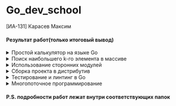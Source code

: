 # Go_dev_school
[ИА-131] Карасев Максим
#### Результат работ(только итоговый вывод)
<details><summary>Простой калькулятор на языке Go</summary>
  
  <img src = "https://github.com/100thKing/Go_DEV_School/blob/main/1.%20%D0%9F%D1%80%D0%BE%D1%81%D1%82%D0%BE%D0%B9%20%D0%BA%D0%B0%D0%BB%D1%8C%D0%BA%D1%83%D0%BB%D1%8F%D1%82%D0%BE%D1%80%20%D0%BD%D0%B0%20%D1%8F%D0%B7%D1%8B%D0%BA%D0%B5%20Go/source/Pasted%20image.png">
</details>

<details><summary>Поиск наибольшего k-го элемента в массиве</summary>
  <img src = "https://github.com/100thKing/Go_DEV_School/blob/main/2.%20%D0%9F%D0%BE%D0%B8%D1%81%D0%BA%20%D0%BD%D0%B0%D0%B8%D0%B1%D0%BE%D0%BB%D1%8C%D1%88%D0%B5%D0%B3%D0%BE%20k-%D0%B3%D0%BE%20%D1%8D%D0%BB%D0%B5%D0%BC%D0%B5%D0%BD%D1%82%D0%B0%20%D0%B2%20%D0%BC%D0%B0%D1%81%D1%81%D0%B8%D0%B2%D0%B5/source/Pasted%20image.png">
</details>

<details><summary>Использование сторонних модулей</summary>
  <img src = "https://github.com/100thKing/Go_DEV_School/blob/main/3.%20%D0%98%D1%81%D0%BF%D0%BE%D0%BB%D1%8C%D0%B7%D0%BE%D0%B2%D0%B0%D0%BD%D0%B8%D0%B5%20%D1%81%D1%82%D0%BE%D1%80%D0%BE%D0%BD%D0%BD%D0%B8%D1%85%20%D0%BC%D0%BE%D0%B4%D1%83%D0%BB%D0%B5%D0%B9/source/Pasted%20image.png">
</details>

</details>
<details><summary>Сборка проекта в дистрибутив</summary>
    <details><summary>Tool_compile</summary>
      <details><summary>AST</summary>
        
        go tool compile -W main.go
        before walk main
        .   DCL # main.go:4:2
        .   .   NAME-main.rows esc(no) Class:PAUTO Offset:0 OnStack Used int tc(1) # main.go:4:2
        .   AS Def tc(1) # main.go:4:7
        .   .   NAME-main.rows esc(no) Class:PAUTO Offset:0 OnStack Used int tc(1) # main.go:4:2
        .   .   LITERAL-5 int tc(1) # main.go:4:10
        .   DCL # main.go:5:6
        .   .   NAME-main.i esc(no) Class:PAUTO Offset:0 OnStack Used int tc(1) # main.go:5:6
        .   AS Def tc(1) # main.go:5:8
        .   .   NAME-main.i esc(no) Class:PAUTO Offset:0 OnStack Used int tc(1) # main.go:5:6
        .   .   LITERAL-1 int tc(1) # main.go:5:11
        .   FOR tc(1) # main.go:5:2
        .   FOR-Cond
        .   .   LE bool tc(1) # main.go:5:16
        .   .   .   NAME-main.i esc(no) Class:PAUTO Offset:0 OnStack Used int tc(1) # main.go:5:6
        .   .   .   NAME-main.rows esc(no) Class:PAUTO Offset:0 OnStack Used int tc(1) # main.go:4:2
        .   FOR-Post
        .   .   BLOCK # main.go:5:26
        .   .   BLOCK-List
        .   .   .   ASOP-ADD AsOp:ADD IncDec tc(1) # main.go:5:26
        .   .   .   .   NAME-main.i esc(no) Class:PAUTO Offset:0 OnStack Used int tc(1) # main.go:5:6
        .   .   .   .   LITERAL-1 int tc(1) # main.go:5:26
        .   FOR-Body
        .   .   DCL # main.go:6:7
        .   .   .   NAME-main.j esc(no) Class:PAUTO Offset:0 OnStack Used int tc(1) # main.go:6:7
        .   .   AS Def tc(1) # main.go:6:9
        .   .   .   NAME-main.j esc(no) Class:PAUTO Offset:0 OnStack Used int tc(1) # main.go:6:7
        .   .   .   LITERAL-1 int tc(1) # main.go:6:12
        .   .   FOR tc(1) # main.go:6:3
        .   .   FOR-Cond
        .   .   .   LE bool tc(1) # main.go:6:17
        .   .   .   .   NAME-main.j esc(no) Class:PAUTO Offset:0 OnStack Used int tc(1) # main.go:6:7
        .   .   .   .   SUB int tc(1) # main.go:6:24
        .   .   .   .   .   NAME-main.rows esc(no) Class:PAUTO Offset:0 OnStack Used int tc(1) # main.go:4:2
        .   .   .   .   .   NAME-main.i esc(no) Class:PAUTO Offset:0 OnStack Used int tc(1) # main.go:5:6
        .   .   FOR-Post
        .   .   .   BLOCK # main.go:6:29
        .   .   .   BLOCK-List
        .   .   .   .   ASOP-ADD AsOp:ADD IncDec tc(1) # main.go:6:29
        .   .   .   .   .   NAME-main.j esc(no) Class:PAUTO Offset:0 OnStack Used int tc(1) # main.go:6:7
        .   .   .   .   .   LITERAL-1 int tc(1) # main.go:6:29
        .   .   FOR-Body
        .   .   .   PRINT tc(1) # main.go:7:9
        .   .   .   PRINT-Args
        .   .   .   .   LITERAL-" " string tc(1) # main.go:7:10
        .   .   DCL # main.go:9:7
        .   .   .   NAME-main.k esc(no) Class:PAUTO Offset:0 OnStack Used int tc(1) # main.go:9:7
        .   .   AS Def tc(1) # main.go:9:9
        .   .   .   NAME-main.k esc(no) Class:PAUTO Offset:0 OnStack Used int tc(1) # main.go:9:7
        .   .   .   LITERAL-1 int tc(1) # main.go:9:12
        .   .   FOR tc(1) # main.go:9:3
        .   .   FOR-Cond
        .   .   .   LE bool tc(1) # main.go:9:17
        .   .   .   .   NAME-main.k esc(no) Class:PAUTO Offset:0 OnStack Used int tc(1) # main.go:9:7
        .   .   .   .   SUB int tc(1) # main.go:9:23
        .   .   .   .   .   MUL int tc(1) # main.go:9:21
        .   .   .   .   .   .   LITERAL-2 int tc(1) # main.go:9:20
        .   .   .   .   .   .   NAME-main.i esc(no) Class:PAUTO Offset:0 OnStack Used int tc(1) # main.go:5:6
        .   .   .   .   .   LITERAL-1 int tc(1) # main.go:9:24
        .   .   FOR-Post
        .   .   .   BLOCK # main.go:9:28
        .   .   .   BLOCK-List
        .   .   .   .   ASOP-ADD AsOp:ADD IncDec tc(1) # main.go:9:28
        .   .   .   .   .   NAME-main.k esc(no) Class:PAUTO Offset:0 OnStack Used int tc(1) # main.go:9:7
        .   .   .   .   .   LITERAL-1 int tc(1) # main.go:9:28
        .   .   FOR-Body
        .   .   .   PRINT tc(1) # main.go:10:9
        .   .   .   PRINT-Args
        .   .   .   .   LITERAL-"*" string tc(1) # main.go:10:10
        .   .   PRINTN tc(1) # main.go:12:10
        .   DCL # main.go:15:6
        .   .   NAME-main.i esc(no) Class:PAUTO Offset:0 OnStack Used int tc(1) # main.go:15:6
        .   AS Def tc(1) # main.go:15:8
        .   .   NAME-main.i esc(no) Class:PAUTO Offset:0 OnStack Used int tc(1) # main.go:15:6
        .   .   SUB int tc(1) # main.go:15:16
        .   .   .   NAME-main.rows esc(no) Class:PAUTO Offset:0 OnStack Used int tc(1) # main.go:4:2
        .   .   .   LITERAL-1 int tc(1) # main.go:15:18
        .   FOR tc(1) # main.go:15:2
        .   FOR-Cond
        .   .   GE bool tc(1) # main.go:15:23
        .   .   .   NAME-main.i esc(no) Class:PAUTO Offset:0 OnStack Used int tc(1) # main.go:15:6
        .   .   .   LITERAL-1 int tc(1) # main.go:15:26
        .   FOR-Post
        .   .   BLOCK # main.go:15:30
        .   .   BLOCK-List
        .   .   .   ASOP-SUB AsOp:SUB IncDec tc(1) # main.go:15:30
        .   .   .   .   NAME-main.i esc(no) Class:PAUTO Offset:0 OnStack Used int tc(1) # main.go:15:6
        .   .   .   .   LITERAL-1 int tc(1) # main.go:15:30
        .   FOR-Body
        .   .   DCL # main.go:16:7
        .   .   .   NAME-main.j esc(no) Class:PAUTO Offset:0 OnStack Used int tc(1) # main.go:16:7
        .   .   AS Def tc(1) # main.go:16:9
        .   .   .   NAME-main.j esc(no) Class:PAUTO Offset:0 OnStack Used int tc(1) # main.go:16:7
        .   .   .   LITERAL-1 int tc(1) # main.go:16:12
        .   .   FOR tc(1) # main.go:16:3
        .   .   FOR-Cond
        .   .   .   LE bool tc(1) # main.go:16:17
        .   .   .   .   NAME-main.j esc(no) Class:PAUTO Offset:0 OnStack Used int tc(1) # main.go:16:7
        .   .   .   .   SUB int tc(1) # main.go:16:24
        .   .   .   .   .   NAME-main.rows esc(no) Class:PAUTO Offset:0 OnStack Used int tc(1) # main.go:4:2
        .   .   .   .   .   NAME-main.i esc(no) Class:PAUTO Offset:0 OnStack Used int tc(1) # main.go:15:6
        .   .   FOR-Post
        .   .   .   BLOCK # main.go:16:29
        .   .   .   BLOCK-List
        .   .   .   .   ASOP-ADD AsOp:ADD IncDec tc(1) # main.go:16:29
        .   .   .   .   .   NAME-main.j esc(no) Class:PAUTO Offset:0 OnStack Used int tc(1) # main.go:16:7
        .   .   .   .   .   LITERAL-1 int tc(1) # main.go:16:29
        .   .   FOR-Body
        .   .   .   PRINT tc(1) # main.go:17:9
        .   .   .   PRINT-Args
        .   .   .   .   LITERAL-" " string tc(1) # main.go:17:10
        .   .   DCL # main.go:19:7
        .   .   .   NAME-main.k esc(no) Class:PAUTO Offset:0 OnStack Used int tc(1) # main.go:19:7
        .   .   AS Def tc(1) # main.go:19:9
        .   .   .   NAME-main.k esc(no) Class:PAUTO Offset:0 OnStack Used int tc(1) # main.go:19:7
        .   .   .   LITERAL-1 int tc(1) # main.go:19:12
        .   .   FOR tc(1) # main.go:19:3
        .   .   FOR-Cond
        .   .   .   LE bool tc(1) # main.go:19:17
        .   .   .   .   NAME-main.k esc(no) Class:PAUTO Offset:0 OnStack Used int tc(1) # main.go:19:7
        .   .   .   .   SUB int tc(1) # main.go:19:23
        .   .   .   .   .   MUL int tc(1) # main.go:19:21
        .   .   .   .   .   .   LITERAL-2 int tc(1) # main.go:19:20
        .   .   .   .   .   .   NAME-main.i esc(no) Class:PAUTO Offset:0 OnStack Used int tc(1) # main.go:15:6
        .   .   .   .   .   LITERAL-1 int tc(1) # main.go:19:24
        .   .   FOR-Post
        .   .   .   BLOCK # main.go:19:28
        .   .   .   BLOCK-List
        .   .   .   .   ASOP-ADD AsOp:ADD IncDec tc(1) # main.go:19:28
        .   .   .   .   .   NAME-main.k esc(no) Class:PAUTO Offset:0 OnStack Used int tc(1) # main.go:19:7
        .   .   .   .   .   LITERAL-1 int tc(1) # main.go:19:28
        .   .   FOR-Body
        .   .   .   PRINT tc(1) # main.go:20:9
        .   .   .   PRINT-Args
        .   .   .   .   LITERAL-"*" string tc(1) # main.go:20:10
        .   .   PRINTN tc(1) # main.go:22:10
        after walk main
        .   DCL # main.go:4:2
        .   .   NAME-main.rows esc(no) Class:PAUTO Offset:0 OnStack Used int tc(1) # main.go:4:2
        .   AS Def tc(1) # main.go:4:7
        .   .   NAME-main.rows esc(no) Class:PAUTO Offset:0 OnStack Used int tc(1) # main.go:4:2
        .   .   LITERAL-5 int tc(1) # main.go:4:10
        .   DCL # main.go:5:6
        .   .   NAME-main.i esc(no) Class:PAUTO Offset:0 OnStack Used int tc(1) # main.go:5:6
        .   AS Def tc(1) # main.go:5:8
        .   .   NAME-main.i esc(no) Class:PAUTO Offset:0 OnStack Used int tc(1) # main.go:5:6
        .   .   LITERAL-1 int tc(1) # main.go:5:11
        .   FOR tc(1) # main.go:5:2
        .   FOR-Cond
        .   .   LE bool tc(1) # main.go:5:16
        .   .   .   NAME-main.i esc(no) Class:PAUTO Offset:0 OnStack Used int tc(1) # main.go:5:6
        .   .   .   NAME-main.rows esc(no) Class:PAUTO Offset:0 OnStack Used int tc(1) # main.go:4:2
        .   FOR-Post
        .   .   BLOCK # main.go:5:26
        .   .   BLOCK-List
        .   .   .   AS tc(1) # main.go:5:26
        .   .   .   .   NAME-main.i esc(no) Class:PAUTO Offset:0 OnStack Used int tc(1) # main.go:5:6
        .   .   .   .   ADD int tc(1) # main.go:5:26
        .   .   .   .   .   NAME-main.i esc(no) Class:PAUTO Offset:0 OnStack Used int tc(1) # main.go:5:6
        .   .   .   .   .   LITERAL-1 int tc(1) # main.go:5:26
        .   FOR-Body
        .   .   DCL # main.go:6:7
        .   .   .   NAME-main.j esc(no) Class:PAUTO Offset:0 OnStack Used int tc(1) # main.go:6:7
        .   .   AS Def tc(1) # main.go:6:9
        .   .   .   NAME-main.j esc(no) Class:PAUTO Offset:0 OnStack Used int tc(1) # main.go:6:7
        .   .   .   LITERAL-1 int tc(1) # main.go:6:12
        .   .   FOR tc(1) # main.go:6:3
        .   .   FOR-Cond
        .   .   .   LE bool tc(1) # main.go:6:17
        .   .   .   .   NAME-main.j esc(no) Class:PAUTO Offset:0 OnStack Used int tc(1) # main.go:6:7
        .   .   .   .   SUB int tc(1) # main.go:6:24
        .   .   .   .   .   NAME-main.rows esc(no) Class:PAUTO Offset:0 OnStack Used int tc(1) # main.go:4:2
        .   .   .   .   .   NAME-main.i esc(no) Class:PAUTO Offset:0 OnStack Used int tc(1) # main.go:5:6
        .   .   FOR-Post
        .   .   .   BLOCK # main.go:6:29
        .   .   .   BLOCK-List
        .   .   .   .   AS tc(1) # main.go:6:29
        .   .   .   .   .   NAME-main.j esc(no) Class:PAUTO Offset:0 OnStack Used int tc(1) # main.go:6:7
        .   .   .   .   .   ADD int tc(1) # main.go:6:29
        .   .   .   .   .   .   NAME-main.j esc(no) Class:PAUTO Offset:0 OnStack Used int tc(1) # main.go:6:7
        .   .   .   .   .   .   LITERAL-1 int tc(1) # main.go:6:29
        .   .   FOR-Body
        .   .   .   BLOCK tc(1) # main.go:7:9
        .   .   .   BLOCK-List
        .   .   .   .   CALLFUNC Walked tc(1) # main.go:7:9
        .   .   .   .   .   NAME-runtime.printlock Class:PFUNC Offset:0 Used FUNC-func() tc(1)
        .   .   .   .   CALLFUNC Walked tc(1) # main.go:7:9
        .   .   .   .   .   NAME-runtime.printsp Class:PFUNC Offset:0 Used FUNC-func() tc(1)
        .   .   .   .   CALLFUNC Walked tc(1) # main.go:7:9
        .   .   .   .   .   NAME-runtime.printunlock Class:PFUNC Offset:0 Used FUNC-func() tc(1)
        .   .   DCL # main.go:9:7
        .   .   .   NAME-main.k esc(no) Class:PAUTO Offset:0 OnStack Used int tc(1) # main.go:9:7
        .   .   AS Def tc(1) # main.go:9:9
        .   .   .   NAME-main.k esc(no) Class:PAUTO Offset:0 OnStack Used int tc(1) # main.go:9:7
        .   .   .   LITERAL-1 int tc(1) # main.go:9:12
        .   .   FOR tc(1) # main.go:9:3
        .   .   FOR-Cond
        .   .   .   LE bool tc(1) # main.go:9:17
        .   .   .   .   NAME-main.k esc(no) Class:PAUTO Offset:0 OnStack Used int tc(1) # main.go:9:7
        .   .   .   .   SUB int tc(1) # main.go:9:23
        .   .   .   .   .   MUL int tc(1) # main.go:9:21
        .   .   .   .   .   .   LITERAL-2 int tc(1) # main.go:9:20
        .   .   .   .   .   .   NAME-main.i esc(no) Class:PAUTO Offset:0 OnStack Used int tc(1) # main.go:5:6
        .   .   .   .   .   LITERAL-1 int tc(1) # main.go:9:24
        .   .   FOR-Post
        .   .   .   BLOCK # main.go:9:28
        .   .   .   BLOCK-List
        .   .   .   .   AS tc(1) # main.go:9:28
        .   .   .   .   .   NAME-main.k esc(no) Class:PAUTO Offset:0 OnStack Used int tc(1) # main.go:9:7
        .   .   .   .   .   ADD int tc(1) # main.go:9:28
        .   .   .   .   .   .   NAME-main.k esc(no) Class:PAUTO Offset:0 OnStack Used int tc(1) # main.go:9:7
        .   .   .   .   .   .   LITERAL-1 int tc(1) # main.go:9:28
        .   .   FOR-Body
        .   .   .   BLOCK tc(1) # main.go:10:9
        .   .   .   BLOCK-List
        .   .   .   .   CALLFUNC Walked tc(1) # main.go:10:9
        .   .   .   .   .   NAME-runtime.printlock Class:PFUNC Offset:0 Used FUNC-func() tc(1)
        .   .   .   .   CALLFUNC Walked tc(1) # main.go:10:9
        .   .   .   .   .   NAME-runtime.printstring Class:PFUNC Offset:0 Used FUNC-func(string) tc(1)
        .   .   .   .   CALLFUNC-Args
        .   .   .   .   .   LITERAL-"*" string tc(1) # main.go:10:9
        .   .   .   .   CALLFUNC Walked tc(1) # main.go:10:9
        .   .   .   .   .   NAME-runtime.printunlock Class:PFUNC Offset:0 Used FUNC-func() tc(1)
        .   .   BLOCK tc(1) # main.go:12:10
        .   .   BLOCK-List
        .   .   .   CALLFUNC Walked tc(1) # main.go:12:10
        .   .   .   .   NAME-runtime.printlock Class:PFUNC Offset:0 Used FUNC-func() tc(1)
        .   .   .   CALLFUNC Walked tc(1) # main.go:12:10
        .   .   .   .   NAME-runtime.printnl Class:PFUNC Offset:0 Used FUNC-func() tc(1)
        .   .   .   CALLFUNC Walked tc(1) # main.go:12:10
        .   .   .   .   NAME-runtime.printunlock Class:PFUNC Offset:0 Used FUNC-func() tc(1)
        .   DCL # main.go:15:6
        .   .   NAME-main.i esc(no) Class:PAUTO Offset:0 OnStack Used int tc(1) # main.go:15:6
        .   AS Def tc(1) # main.go:15:8
        .   .   NAME-main.i esc(no) Class:PAUTO Offset:0 OnStack Used int tc(1) # main.go:15:6
        .   .   SUB int tc(1) # main.go:15:16
        .   .   .   NAME-main.rows esc(no) Class:PAUTO Offset:0 OnStack Used int tc(1) # main.go:4:2
        .   .   .   LITERAL-1 int tc(1) # main.go:15:18
        .   FOR tc(1) # main.go:15:2
        .   FOR-Cond
        .   .   GE bool tc(1) # main.go:15:23
        .   .   .   NAME-main.i esc(no) Class:PAUTO Offset:0 OnStack Used int tc(1) # main.go:15:6
        .   .   .   LITERAL-1 int tc(1) # main.go:15:26
        .   FOR-Post
        .   .   BLOCK # main.go:15:30
        .   .   BLOCK-List
        .   .   .   AS tc(1) # main.go:15:30
        .   .   .   .   NAME-main.i esc(no) Class:PAUTO Offset:0 OnStack Used int tc(1) # main.go:15:6
        .   .   .   .   SUB int tc(1) # main.go:15:30
        .   .   .   .   .   NAME-main.i esc(no) Class:PAUTO Offset:0 OnStack Used int tc(1) # main.go:15:6
        .   .   .   .   .   LITERAL-1 int tc(1) # main.go:15:30
        .   FOR-Body
        .   .   DCL # main.go:16:7
        .   .   .   NAME-main.j esc(no) Class:PAUTO Offset:0 OnStack Used int tc(1) # main.go:16:7
        .   .   AS Def tc(1) # main.go:16:9
        .   .   .   NAME-main.j esc(no) Class:PAUTO Offset:0 OnStack Used int tc(1) # main.go:16:7
        .   .   .   LITERAL-1 int tc(1) # main.go:16:12
        .   .   FOR tc(1) # main.go:16:3
        .   .   FOR-Cond
        .   .   .   LE bool tc(1) # main.go:16:17
        .   .   .   .   NAME-main.j esc(no) Class:PAUTO Offset:0 OnStack Used int tc(1) # main.go:16:7
        .   .   .   .   SUB int tc(1) # main.go:16:24
        .   .   .   .   .   NAME-main.rows esc(no) Class:PAUTO Offset:0 OnStack Used int tc(1) # main.go:4:2
        .   .   .   .   .   NAME-main.i esc(no) Class:PAUTO Offset:0 OnStack Used int tc(1) # main.go:15:6
        .   .   FOR-Post
        .   .   .   BLOCK # main.go:16:29
        .   .   .   BLOCK-List
        .   .   .   .   AS tc(1) # main.go:16:29
        .   .   .   .   .   NAME-main.j esc(no) Class:PAUTO Offset:0 OnStack Used int tc(1) # main.go:16:7
        .   .   .   .   .   ADD int tc(1) # main.go:16:29
        .   .   .   .   .   .   NAME-main.j esc(no) Class:PAUTO Offset:0 OnStack Used int tc(1) # main.go:16:7
        .   .   .   .   .   .   LITERAL-1 int tc(1) # main.go:16:29
        .   .   FOR-Body
        .   .   .   BLOCK tc(1) # main.go:17:9
        .   .   .   BLOCK-List
        .   .   .   .   CALLFUNC Walked tc(1) # main.go:17:9
        .   .   .   .   .   NAME-runtime.printlock Class:PFUNC Offset:0 Used FUNC-func() tc(1)
        .   .   .   .   CALLFUNC Walked tc(1) # main.go:17:9
        .   .   .   .   .   NAME-runtime.printsp Class:PFUNC Offset:0 Used FUNC-func() tc(1)
        .   .   .   .   CALLFUNC Walked tc(1) # main.go:17:9
        .   .   .   .   .   NAME-runtime.printunlock Class:PFUNC Offset:0 Used FUNC-func() tc(1)
        .   .   DCL # main.go:19:7
        .   .   .   NAME-main.k esc(no) Class:PAUTO Offset:0 OnStack Used int tc(1) # main.go:19:7
        .   .   AS Def tc(1) # main.go:19:9
        .   .   .   NAME-main.k esc(no) Class:PAUTO Offset:0 OnStack Used int tc(1) # main.go:19:7
        .   .   .   LITERAL-1 int tc(1) # main.go:19:12
        .   .   FOR tc(1) # main.go:19:3
        .   .   FOR-Cond
        .   .   .   LE bool tc(1) # main.go:19:17
        .   .   .   .   NAME-main.k esc(no) Class:PAUTO Offset:0 OnStack Used int tc(1) # main.go:19:7
        .   .   .   .   SUB int tc(1) # main.go:19:23
        .   .   .   .   .   MUL int tc(1) # main.go:19:21
        .   .   .   .   .   .   LITERAL-2 int tc(1) # main.go:19:20
        .   .   .   .   .   .   NAME-main.i esc(no) Class:PAUTO Offset:0 OnStack Used int tc(1) # main.go:15:6
        .   .   .   .   .   LITERAL-1 int tc(1) # main.go:19:24
        .   .   FOR-Post
        .   .   .   BLOCK # main.go:19:28
        .   .   .   BLOCK-List
        .   .   .   .   AS tc(1) # main.go:19:28
        .   .   .   .   .   NAME-main.k esc(no) Class:PAUTO Offset:0 OnStack Used int tc(1) # main.go:19:7
        .   .   .   .   .   ADD int tc(1) # main.go:19:28
        .   .   .   .   .   .   NAME-main.k esc(no) Class:PAUTO Offset:0 OnStack Used int tc(1) # main.go:19:7
        .   .   .   .   .   .   LITERAL-1 int tc(1) # main.go:19:28
        .   .   FOR-Body
        .   .   .   BLOCK tc(1) # main.go:20:9
        .   .   .   BLOCK-List
        .   .   .   .   CALLFUNC Walked tc(1) # main.go:20:9
        .   .   .   .   .   NAME-runtime.printlock Class:PFUNC Offset:0 Used FUNC-func() tc(1)
        .   .   .   .   CALLFUNC Walked tc(1) # main.go:20:9
        .   .   .   .   .   NAME-runtime.printstring Class:PFUNC Offset:0 Used FUNC-func(string) tc(1)
        .   .   .   .   CALLFUNC-Args
        .   .   .   .   .   LITERAL-"*" string tc(1) # main.go:20:9
        .   .   .   .   CALLFUNC Walked tc(1) # main.go:20:9
        .   .   .   .   .   NAME-runtime.printunlock Class:PFUNC Offset:0 Used FUNC-func() tc(1)
        .   .   BLOCK tc(1) # main.go:22:10
        .   .   BLOCK-List
        .   .   .   CALLFUNC Walked tc(1) # main.go:22:10
        .   .   .   .   NAME-runtime.printlock Class:PFUNC Offset:0 Used FUNC-func() tc(1)
        .   .   .   CALLFUNC Walked tc(1) # main.go:22:10
        .   .   .   .   NAME-runtime.printnl Class:PFUNC Offset:0 Used FUNC-func() tc(1)
        .   .   .   CALLFUNC Walked tc(1) # main.go:22:10
        .   .   .   .   NAME-runtime.printunlock Class:PFUNC Offset:0 Used FUNC-func() tc(1)
        
  </details>
  <details><summary>SSA</summary>


    go tool compile -S main.go
    main.main STEXT size=389 args=0x0 locals=0x50 funcid=0x0 align=0x0
            0x0000 00000 (/home/maks/Desktop/GO/task_4/main.go:3)   TEXT    main.main(SB), ABIInternal, $80-0
            0x0000 00000 (/home/maks/Desktop/GO/task_4/main.go:3)   CMPQ    SP, 16(R14)
            0x0004 00004 (/home/maks/Desktop/GO/task_4/main.go:3)   PCDATA  $0, $-2
            0x0004 00004 (/home/maks/Desktop/GO/task_4/main.go:3)   JLS     378
            0x000a 00010 (/home/maks/Desktop/GO/task_4/main.go:3)   PCDATA  $0, $-1
            0x000a 00010 (/home/maks/Desktop/GO/task_4/main.go:3)   SUBQ    $80, SP
            0x000e 00014 (/home/maks/Desktop/GO/task_4/main.go:3)   MOVQ    BP, 72(SP)
            0x0013 00019 (/home/maks/Desktop/GO/task_4/main.go:3)   LEAQ    72(SP), BP
            0x0018 00024 (/home/maks/Desktop/GO/task_4/main.go:3)   FUNCDATA        $0, gclocals·g2BeySu+wFnoycgXfElmcg==(SB)
            0x0018 00024 (/home/maks/Desktop/GO/task_4/main.go:3)   FUNCDATA        $1, gclocals·g2BeySu+wFnoycgXfElmcg==(SB)
            0x0018 00024 (/home/maks/Desktop/GO/task_4/main.go:3)   MOVL    $1, AX
            0x001d 00029 (/home/maks/Desktop/GO/task_4/main.go:5)   JMP     55
            0x001f 00031 (/home/maks/Desktop/GO/task_4/main.go:12)  PCDATA  $1, $0
            0x001f 00031 (/home/maks/Desktop/GO/task_4/main.go:12)  NOP
            0x0020 00032 (/home/maks/Desktop/GO/task_4/main.go:12)  CALL    runtime.printlock(SB)
            0x0025 00037 (/home/maks/Desktop/GO/task_4/main.go:12)  CALL    runtime.printnl(SB)
            0x002a 00042 (/home/maks/Desktop/GO/task_4/main.go:12)  CALL    runtime.printunlock(SB)
            0x002f 00047 (/home/maks/Desktop/GO/task_4/main.go:5)   MOVQ    main.i+56(SP), AX
            0x0034 00052 (/home/maks/Desktop/GO/task_4/main.go:5)   INCQ    AX
            0x0037 00055 (/home/maks/Desktop/GO/task_4/main.go:5)   CMPQ    AX, $5
            0x003b 00059 (/home/maks/Desktop/GO/task_4/main.go:5)   JGT     86
            0x003d 00061 (/home/maks/Desktop/GO/task_4/main.go:5)   MOVQ    AX, main.i+56(SP)
            0x0042 00066 (/home/maks/Desktop/GO/task_4/main.go:5)   MOVL    $1, CX
            0x0047 00071 (/home/maks/Desktop/GO/task_4/main.go:6)   JMP     299
            0x004c 00076 (/home/maks/Desktop/GO/task_4/main.go:6)   MOVL    $1, CX
            0x0051 00081 (/home/maks/Desktop/GO/task_4/main.go:6)   JMP     361
            0x0056 00086 (/home/maks/Desktop/GO/task_4/main.go:15)  MOVL    $4, AX
            0x005b 00091 (/home/maks/Desktop/GO/task_4/main.go:15)  JMP     118
            0x005d 00093 (/home/maks/Desktop/GO/task_4/main.go:19)  MOVQ    DX, main..autotmp_7+64(SP)
            0x0062 00098 (/home/maks/Desktop/GO/task_4/main.go:22)  CALL    runtime.printlock(SB)
            0x0067 00103 (/home/maks/Desktop/GO/task_4/main.go:22)  CALL    runtime.printnl(SB)
            0x006c 00108 (/home/maks/Desktop/GO/task_4/main.go:22)  CALL    runtime.printunlock(SB)
            0x0071 00113 (/home/maks/Desktop/GO/task_4/main.go:15)  MOVQ    main..autotmp_7+64(SP), AX
            0x0076 00118 (/home/maks/Desktop/GO/task_4/main.go:15)  CMPQ    AX, $1
            0x007a 00122 (/home/maks/Desktop/GO/task_4/main.go:15)  JLT     143
            0x007c 00124 (/home/maks/Desktop/GO/task_4/main.go:15)  MOVQ    AX, main.i+48(SP)
            0x0081 00129 (/home/maks/Desktop/GO/task_4/main.go:15)  MOVL    $1, CX
            0x0086 00134 (/home/maks/Desktop/GO/task_4/main.go:16)  JMP     188
            0x0088 00136 (/home/maks/Desktop/GO/task_4/main.go:16)  MOVL    $1, CX
            0x008d 00141 (/home/maks/Desktop/GO/task_4/main.go:16)  JMP     247
            0x008f 00143 (/home/maks/Desktop/GO/task_4/main.go:24)  PCDATA  $1, $-1
            0x008f 00143 (/home/maks/Desktop/GO/task_4/main.go:24)  MOVQ    72(SP), BP
            0x0094 00148 (/home/maks/Desktop/GO/task_4/main.go:24)  ADDQ    $80, SP
            0x0098 00152 (/home/maks/Desktop/GO/task_4/main.go:24)  RET
            0x0099 00153 (/home/maks/Desktop/GO/task_4/main.go:16)  MOVQ    CX, main.j+32(SP)
            0x009e 00158 (/home/maks/Desktop/GO/task_4/main.go:17)  PCDATA  $1, $0
            0x009e 00158 (/home/maks/Desktop/GO/task_4/main.go:17)  NOP
            0x00a0 00160 (/home/maks/Desktop/GO/task_4/main.go:17)  CALL    runtime.printlock(SB)
            0x00a5 00165 (/home/maks/Desktop/GO/task_4/main.go:17)  CALL    runtime.printsp(SB)
            0x00aa 00170 (/home/maks/Desktop/GO/task_4/main.go:17)  CALL    runtime.printunlock(SB)
            0x00af 00175 (/home/maks/Desktop/GO/task_4/main.go:16)  MOVQ    main.j+32(SP), CX
            0x00b4 00180 (/home/maks/Desktop/GO/task_4/main.go:16)  INCQ    CX
            0x00b7 00183 (/home/maks/Desktop/GO/task_4/main.go:16)  MOVQ    main.i+48(SP), AX
            0x00bc 00188 (/home/maks/Desktop/GO/task_4/main.go:16)  LEAQ    -5(AX), DX
            0x00c0 00192 (/home/maks/Desktop/GO/task_4/main.go:16)  NEGQ    DX
            0x00c3 00195 (/home/maks/Desktop/GO/task_4/main.go:16)  CMPQ    CX, DX
            0x00c6 00198 (/home/maks/Desktop/GO/task_4/main.go:16)  JLE     153
            0x00c8 00200 (/home/maks/Desktop/GO/task_4/main.go:16)  JMP     136
            0x00ca 00202 (/home/maks/Desktop/GO/task_4/main.go:19)  MOVQ    CX, main.k+16(SP)
            0x00cf 00207 (/home/maks/Desktop/GO/task_4/main.go:20)  CALL    runtime.printlock(SB)
            0x00d4 00212 (/home/maks/Desktop/GO/task_4/main.go:20)  LEAQ    go:string."*"(SB), AX
            0x00db 00219 (/home/maks/Desktop/GO/task_4/main.go:20)  MOVL    $1, BX
            0x00e0 00224 (/home/maks/Desktop/GO/task_4/main.go:20)  CALL    runtime.printstring(SB)
            0x00e5 00229 (/home/maks/Desktop/GO/task_4/main.go:20)  CALL    runtime.printunlock(SB)
            0x00ea 00234 (/home/maks/Desktop/GO/task_4/main.go:19)  MOVQ    main.k+16(SP), CX
            0x00ef 00239 (/home/maks/Desktop/GO/task_4/main.go:19)  INCQ    CX
            0x00f2 00242 (/home/maks/Desktop/GO/task_4/main.go:19)  MOVQ    main.i+48(SP), AX
            0x00f7 00247 (/home/maks/Desktop/GO/task_4/main.go:19)  LEAQ    -1(AX), DX
            0x00fb 00251 (/home/maks/Desktop/GO/task_4/main.go:19)  LEAQ    (AX)(DX*1), BX
            0x00ff 00255 (/home/maks/Desktop/GO/task_4/main.go:19)  NOP
            0x0100 00256 (/home/maks/Desktop/GO/task_4/main.go:19)  CMPQ    CX, BX
            0x0103 00259 (/home/maks/Desktop/GO/task_4/main.go:19)  JLE     202
            0x0105 00261 (/home/maks/Desktop/GO/task_4/main.go:19)  JMP     93
            0x010a 00266 (/home/maks/Desktop/GO/task_4/main.go:6)   MOVQ    CX, main.j+40(SP)
            0x010f 00271 (/home/maks/Desktop/GO/task_4/main.go:7)   CALL    runtime.printlock(SB)
            0x0114 00276 (/home/maks/Desktop/GO/task_4/main.go:7)   CALL    runtime.printsp(SB)
            0x0119 00281 (/home/maks/Desktop/GO/task_4/main.go:7)   CALL    runtime.printunlock(SB)
            0x011e 00286 (/home/maks/Desktop/GO/task_4/main.go:6)   MOVQ    main.j+40(SP), CX
            0x0123 00291 (/home/maks/Desktop/GO/task_4/main.go:6)   INCQ    CX
            0x0126 00294 (/home/maks/Desktop/GO/task_4/main.go:6)   MOVQ    main.i+56(SP), AX
            0x012b 00299 (/home/maks/Desktop/GO/task_4/main.go:6)   LEAQ    -5(AX), DX
            0x012f 00303 (/home/maks/Desktop/GO/task_4/main.go:6)   NEGQ    DX
            0x0132 00306 (/home/maks/Desktop/GO/task_4/main.go:6)   CMPQ    CX, DX
            0x0135 00309 (/home/maks/Desktop/GO/task_4/main.go:6)   JLE     266
            0x0137 00311 (/home/maks/Desktop/GO/task_4/main.go:6)   JMP     76
            0x013c 00316 (/home/maks/Desktop/GO/task_4/main.go:9)   MOVQ    CX, main.k+24(SP)
            0x0141 00321 (/home/maks/Desktop/GO/task_4/main.go:10)  CALL    runtime.printlock(SB)
            0x0146 00326 (/home/maks/Desktop/GO/task_4/main.go:10)  LEAQ    go:string."*"(SB), AX
            0x014d 00333 (/home/maks/Desktop/GO/task_4/main.go:10)  MOVL    $1, BX
            0x0152 00338 (/home/maks/Desktop/GO/task_4/main.go:10)  CALL    runtime.printstring(SB)
            0x0157 00343 (/home/maks/Desktop/GO/task_4/main.go:10)  CALL    runtime.printunlock(SB)
            0x015c 00348 (/home/maks/Desktop/GO/task_4/main.go:9)   MOVQ    main.k+24(SP), CX
            0x0161 00353 (/home/maks/Desktop/GO/task_4/main.go:9)   INCQ    CX
            0x0164 00356 (/home/maks/Desktop/GO/task_4/main.go:9)   MOVQ    main.i+56(SP), AX
            0x0169 00361 (/home/maks/Desktop/GO/task_4/main.go:9)   LEAQ    -1(AX), DX
            0x016d 00365 (/home/maks/Desktop/GO/task_4/main.go:9)   ADDQ    AX, DX
            0x0170 00368 (/home/maks/Desktop/GO/task_4/main.go:9)   CMPQ    CX, DX
            0x0173 00371 (/home/maks/Desktop/GO/task_4/main.go:9)   JLE     316
            0x0175 00373 (/home/maks/Desktop/GO/task_4/main.go:9)   JMP     31
            0x017a 00378 (/home/maks/Desktop/GO/task_4/main.go:9)   NOP
            0x017a 00378 (/home/maks/Desktop/GO/task_4/main.go:3)   PCDATA  $1, $-1
            0x017a 00378 (/home/maks/Desktop/GO/task_4/main.go:3)   PCDATA  $0, $-2
            0x017a 00378 (/home/maks/Desktop/GO/task_4/main.go:3)   CALL    runtime.morestack_noctxt(SB)
            0x017f 00383 (/home/maks/Desktop/GO/task_4/main.go:3)   PCDATA  $0, $-1
            0x017f 00383 (/home/maks/Desktop/GO/task_4/main.go:3)   NOP
            0x0180 00384 (/home/maks/Desktop/GO/task_4/main.go:3)   JMP     0
            0x0000 49 3b 66 10 0f 86 70 01 00 00 48 83 ec 50 48 89  I;f...p...H..PH.
            0x0010 6c 24 48 48 8d 6c 24 48 b8 01 00 00 00 eb 18 90  l$HH.l$H........
            0x0020 e8 00 00 00 00 e8 00 00 00 00 e8 00 00 00 00 48  ...............H
            0x0030 8b 44 24 38 48 ff c0 48 83 f8 05 7f 19 48 89 44  .D$8H..H.....H.D
            0x0040 24 38 b9 01 00 00 00 e9 df 00 00 00 b9 01 00 00  $8..............
            0x0050 00 e9 13 01 00 00 b8 04 00 00 00 eb 19 48 89 54  .............H.T
            0x0060 24 40 e8 00 00 00 00 e8 00 00 00 00 e8 00 00 00  $@..............
            0x0070 00 48 8b 44 24 40 48 83 f8 01 7c 13 48 89 44 24  .H.D$@H...|.H.D$
            0x0080 30 b9 01 00 00 00 eb 34 b9 01 00 00 00 eb 68 48  0......4......hH
            0x0090 8b 6c 24 48 48 83 c4 50 c3 48 89 4c 24 20 66 90  .l$HH..P.H.L$ f.
            0x00a0 e8 00 00 00 00 e8 00 00 00 00 e8 00 00 00 00 48  ...............H
            0x00b0 8b 4c 24 20 48 ff c1 48 8b 44 24 30 48 8d 50 fb  .L$ H..H.D$0H.P.
            0x00c0 48 f7 da 48 39 d1 7e d1 eb be 48 89 4c 24 10 e8  H..H9.~...H.L$..
            0x00d0 00 00 00 00 48 8d 05 00 00 00 00 bb 01 00 00 00  ....H...........
            0x00e0 e8 00 00 00 00 e8 00 00 00 00 48 8b 4c 24 10 48  ..........H.L$.H
            0x00f0 ff c1 48 8b 44 24 30 48 8d 50 ff 48 8d 1c 10 90  ..H.D$0H.P.H....
            0x0100 48 39 d9 7e c5 e9 53 ff ff ff 48 89 4c 24 28 e8  H9.~..S...H.L$(.
            0x0110 00 00 00 00 e8 00 00 00 00 e8 00 00 00 00 48 8b  ..............H.
            0x0120 4c 24 28 48 ff c1 48 8b 44 24 38 48 8d 50 fb 48  L$(H..H.D$8H.P.H
            0x0130 f7 da 48 39 d1 7e d3 e9 10 ff ff ff 48 89 4c 24  ..H9.~......H.L$
            0x0140 18 e8 00 00 00 00 48 8d 05 00 00 00 00 bb 01 00  ......H.........
            0x0150 00 00 e8 00 00 00 00 e8 00 00 00 00 48 8b 4c 24  ............H.L$
            0x0160 18 48 ff c1 48 8b 44 24 38 48 8d 50 ff 48 01 c2  .H..H.D$8H.P.H..
            0x0170 48 39 d1 7e c7 e9 a5 fe ff ff e8 00 00 00 00 90  H9.~............
            0x0180 e9 7b fe ff ff                                   .{...
            rel 33+4 t=7 runtime.printlock+0
            rel 38+4 t=7 runtime.printnl+0
            rel 43+4 t=7 runtime.printunlock+0
            rel 99+4 t=7 runtime.printlock+0
            rel 104+4 t=7 runtime.printnl+0
            rel 109+4 t=7 runtime.printunlock+0
            rel 161+4 t=7 runtime.printlock+0
            rel 166+4 t=7 runtime.printsp+0
            rel 171+4 t=7 runtime.printunlock+0
            rel 208+4 t=7 runtime.printlock+0
            rel 215+4 t=14 go:string."*"+0
            rel 225+4 t=7 runtime.printstring+0
            rel 230+4 t=7 runtime.printunlock+0
            rel 272+4 t=7 runtime.printlock+0
            rel 277+4 t=7 runtime.printsp+0
            rel 282+4 t=7 runtime.printunlock+0
            rel 322+4 t=7 runtime.printlock+0
            rel 329+4 t=14 go:string."*"+0
            rel 339+4 t=7 runtime.printstring+0
            rel 344+4 t=7 runtime.printunlock+0
            rel 379+4 t=7 runtime.morestack_noctxt+0
    go:cuinfo.producer.<unlinkable> SDWARFCUINFO dupok size=0
            0x0000 72 65 67 61 62 69                                regabi
    go:cuinfo.packagename.main SDWARFCUINFO dupok size=0
            0x0000 6d 61 69 6e                                      main
    main..inittask SNOPTRDATA size=24
            0x0000 00 00 00 00 00 00 00 00 00 00 00 00 00 00 00 00  ................
            0x0010 00 00 00 00 00 00 00 00                          ........
    go:string." " SRODATA dupok size=1
            0x0000 20                                                
    go:string."*" SRODATA dupok size=1
            0x0000 2a                                               *
    gclocals·g2BeySu+wFnoycgXfElmcg== SRODATA dupok size=8
            0x0000 01 00 00 00 00 00 00 00                          ........
   </details>
</details>
    <details><summary>Tags</summary>
      <img src = "https://github.com/100thKing/Go_DEV_School/blob/main/4.%20%D0%A1%D0%B1%D0%BE%D1%80%D0%BA%D0%B0%20%D0%BF%D1%80%D0%BE%D0%B5%D0%BA%D1%82%D0%B0%20%D0%B2%20%D0%B4%D0%B8%D1%81%D1%82%D1%80%D0%B8%D0%B1%D1%83%D1%82%D0%B8%D0%B2/Tags/source/Pasted%20image.png">
    </details>
    <details><summary>Go_Generate</summary>
      <img src = "https://github.com/100thKing/Go_DEV_School/blob/main/4.%20%D0%A1%D0%B1%D0%BE%D1%80%D0%BA%D0%B0%20%D0%BF%D1%80%D0%BE%D0%B5%D0%BA%D1%82%D0%B0%20%D0%B2%20%D0%B4%D0%B8%D1%81%D1%82%D1%80%D0%B8%D0%B1%D1%83%D1%82%D0%B8%D0%B2/Go_Generate/source/Pasted%20image.png">
    </details>
    <details><summary>Embed</summary>
      <img src = "https://github.com/100thKing/Go_DEV_School/blob/main/4.%20%D0%A1%D0%B1%D0%BE%D1%80%D0%BA%D0%B0%20%D0%BF%D1%80%D0%BE%D0%B5%D0%BA%D1%82%D0%B0%20%D0%B2%20%D0%B4%D0%B8%D1%81%D1%82%D1%80%D0%B8%D0%B1%D1%83%D1%82%D0%B8%D0%B2/Embed/source/Pasted%20image.png">
    </details>
</details>

<details><summary>Тестирование и линтинг в Go</summary>
  <img src = "https://github.com/100thKing/Go_DEV_School/blob/main/5.%20%D0%A2%D0%B5%D1%81%D1%82%D0%B8%D1%80%D0%BE%D0%B2%D0%B0%D0%BD%D0%B8%D0%B5%20%D0%B8%20%D0%BB%D0%B8%D0%BD%D1%82%D0%B8%D0%BD%D0%B3%20%D0%B2%20Go/source/Pasted%20image%201.png" name="first">
  
  <img src = "https://github.com/100thKing/Go_DEV_School/blob/main/5.%20%D0%A2%D0%B5%D1%81%D1%82%D0%B8%D1%80%D0%BE%D0%B2%D0%B0%D0%BD%D0%B8%D0%B5%20%D0%B8%20%D0%BB%D0%B8%D0%BD%D1%82%D0%B8%D0%BD%D0%B3%20%D0%B2%20Go/source/Pasted%20image.png" name="second">
</details>

<details><summary> Многопоточное программирование</summary>
  <img src = "https://github.com/100thKing/Go_DEV_School/blob/main/6.%20%D0%9C%D0%BD%D0%BE%D0%B3%D0%BE%D0%BF%D0%BE%D1%82%D0%BE%D1%87%D0%BD%D0%BE%D0%B5%20%D0%BF%D1%80%D0%BE%D0%B3%D1%80%D0%B0%D0%BC%D0%BC%D0%B8%D1%80%D0%BE%D0%B2%D0%B0%D0%BD%D0%B8%D0%B5/source/Pasted%20image.png">
</details>


#### P.S. подробности работ лежат внутри соответствующих папок

